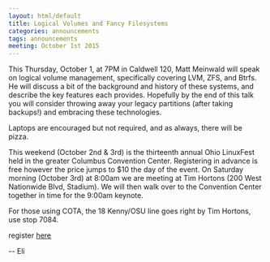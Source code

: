 ```yaml
---
layout: html/default
title: Logical Volumes and Fancy Filesystems
categories: announcements
tags: announcements
meeting: October 1st 2015
---
```


This Thursday, October 1, at 7PM in Caldwell 120, Matt Meinwald will speak on logical volume management, specifically covering LVM, ZFS, and Btrfs. He will discuss a bit of the background and history of these systems, and describe the key features each provides. Hopefully by the end of this talk you will consider throwing away your legacy partitions (after taking backups!) and embracing these technologies.

Laptops are encouraged but not required, and as always, there will be pizza.



This weekend (October 2nd & 3rd) is the thirteenth annual Ohio LinuxFest held in the greater Columbus Convention Center.  Registering in advance is free however the price jumps to $10 the day of the event. On Saturday morning (October 3rd) at 8:00am we are meeting at Tim Hortons (200 West Nationwide Blvd, Stadium). We will then walk over to the Convention Center together in time for the 9:00am keynote.

For those using COTA, the 18 Kenny/OSU line goes right by Tim Hortons, use stop 7084.

register [here](https://ohiolinux.org/registration)


  -- Eli
